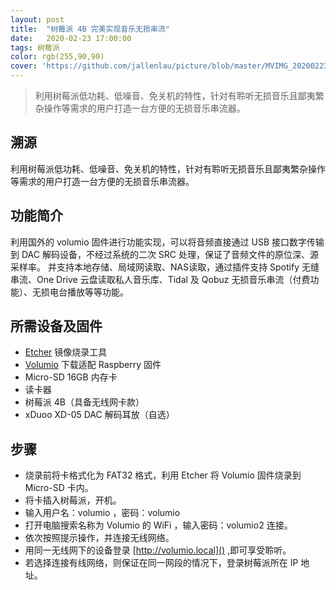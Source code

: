 ```yaml
---
layout: post
title:  "树莓派 4B 完美实现音乐无损串流"
date:   2020-02-23 17:00:00
tags: 树莓派
color: rgb(255,90,90)
cover: 'https://github.com/jallenlau/picture/blob/master/MVIMG_20200223_151557.jpg?raw=true'
---
```

>利用树莓派低功耗、低噪音、免关机的特性，针对有聆听无损音乐且鄙夷繁杂操作等需求的用户打造一台方便的无损音乐串流器。

## 溯源
利用树莓派低功耗、低噪音、免关机的特性，针对有聆听无损音乐且鄙夷繁杂操作等需求的用户打造一台方便的无损音乐串流器。

## 功能简介
利用国外的 volumio 固件进行功能实现，可以将音频直接通过 USB 接口数字传输到 DAC 解码设备，不经过系统的二次 SRC 处理，保证了音频文件的原位深、源采样率。
并支持本地存储、局域网读取、NAS读取，通过插件支持 Spotify 无缝串流、One Drive 云盘读取私人音乐库、Tidal 及 Qobuz 无损音乐串流（付费功能）、无损电台播放等等功能。

## 所需设备及固件
- [Etcher](https://www.balena.io/etcher/) 镜像烧录工具
- [Volumio](https://volumio.org/) 下载适配 Raspberry 固件
- Micro-SD 16GB 内存卡
- 读卡器
- 树莓派 4B（具备无线网卡款）
- xDuoo XD-05 DAC 解码耳放（自选）

## 步骤
- 烧录前将卡格式化为 FAT32 格式，利用 Etcher 将 Volumio 固件烧录到 Micro-SD 卡内。
- 将卡插入树莓派，开机。
- 输入用户名：volumio ，密码：volumio
- 打开电脑搜索名称为 Volumio 的 WiFi ，输入密码：volumio2 连接。
- 依次按照提示操作，并连接无线网络。
- 用同一无线网下的设备登录 [http://volumio.local]() ,即可享受聆听。
- 若选择连接有线网络，则保证在同一网段的情况下，登录树莓派所在 IP 地址。
